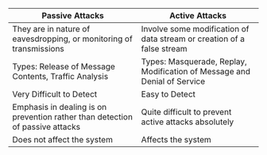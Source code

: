 | Passive Attacks                                                               | Active Attacks                                                           |
| ----------------------------------------------------------------------------- | ------------------------------------------------------------------------ |
| They are in nature of eavesdropping, or monitoring of transmissions           | Involve some modification of data stream or creation of a false stream   |
| Types: Release of Message Contents, Traffic Analysis                          | Types: Masquerade, Replay, Modification of Message and Denial of Service |
| Very Difficult to Detect                                                      | Easy to Detect                                                           |
| Emphasis in dealing is on prevention rather than detection of passive attacks | Quite difficult to prevent active attacks absolutely                     |
| Does not affect the system                                                    | Affects the system                                                       |
